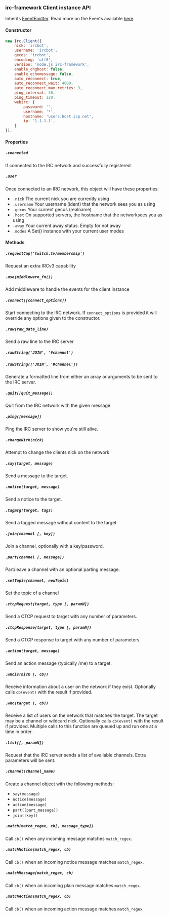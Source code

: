 ### irc-framework Client instance API

Inherits [EventEmitter](https://nodejs.org/api/events.html). Read more on the Events available [here](https://github.com/kiwiirc/irc-framework/blob/master/docs/events.md).

#### Constructor
~~~javascript
new Irc.Client({
    nick: 'ircbot',
    username: 'ircbot',
    gecos: 'ircbot',
    encoding: 'utf8',
    version: 'node.js irc-framework',
    enable_chghost: false,
    enable_echomessage: false,
    auto_reconnect: true,
    auto_reconnect_wait: 4000,
    auto_reconnect_max_retries: 3,
    ping_interval: 30,
    ping_timeout: 120,
    webirc: {
        password: '',
        username: '*',
        hostname: 'users.host.isp.net',
        ip: '1.1.1.1',
    }
});
~~~


#### Properties
##### `.connected`
If connected to the IRC network and successfully registered

##### `.user`
Once connected to an IRC network, this object will have these properties:
* `.nick` The current nick you are currently using
* `.username` Your username (ident) that the network sees you as using
* `.gecos` Your current gecos (realname)
* `.host` On supported servers, the hostname that the networksees you as using
* `.away` Your current away status. Empty for not away
* `.modes` A Set() instance with your current user modes


#### Methods
##### `.requestCap('twitch.tv/membership')`
Request an extra IRCv3 capability

##### `.use(middleware_fn())`
Add middleware to handle the events for the client instance

##### `.connect([connect_options])`
Start connecting to the IRC network. If `connect_options` is provided it will
override any options given to the constructor.

##### `.raw(raw_data_line)`
Send a raw line to the IRC server

##### `.rawString('JOIN', '#channel')`
##### `.rawString(['JOIN', '#channel'])`
Generate a formatted line from either an array or arguments to be sent to the
IRC server.

##### `.quit([quit_message])`
Quit from the IRC network with the given message

##### `.ping([message])`
Ping the IRC server to show you're still alive.

##### `.changeNick(nick)`
Attempt to change the clients nick on the network

##### `.say(target, message)`
Send a message to the target.

##### `.notice(target, message)`
Send a notice to the target.

##### `.tagmsg(target, tags)`
Send a tagged message without content to the target

##### `.join(channel [, key])`
Join a channel, optionally with a key/password.

##### `.part(channel [, message])`
Part/leave a channel with an optional parting message.

##### `.setTopic(channel, newTopic)`
Set the topic of a channel

##### `.ctcpRequest(target, type [, paramN])`
Send a CTCP request to target with any number of parameters.

##### `.ctcpResponse(target, type [, paramN])`
Send a CTCP response to target with any number of parameters.

##### `.action(target, message)`
Send an action message (typically /me) to a target.

##### `.whois(nick [, cb])`
Receive information about a user on the network if they exist. Optionally calls
`cb(event)` with the result if provided.

##### `.who(target [, cb])`
Receive a list of users on the network that matches the target. The target may be
a channel or wildcard nick. Optionally calls `cb(event)` with the result if
provided. Multiple calls to this function are queued up and run one at a time in
order.

##### `.list([, paramN])`
Request that the IRC server sends a list of available channels. Extra parameters
will be sent.

##### `.channel(channel_name)`
Create a channel object with the following methods:
* `say(message)`
* `notice(message)`
* `action(message)`
* `part([part_message])`
* `join([key])`

##### `.match(match_regex, cb[, message_type])`
Call `cb()` when any incoming message matches `match_regex`.

##### `.matchNotice(match_regex, cb)`
Call `cb()` when an incoming notice message matches `match_regex`.

##### `.matchMessage(match_regex, cb)`
Call `cb()` when an incoming plain message matches `match_regex`.

##### `.matchAction(match_regex, cb)`
Call `cb()` when an incoming action message matches `match_regex`.
